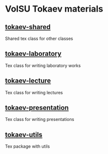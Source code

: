# VolSU Tokaev materials

## [tokaev-shared](./src/tokaev-shared.cls)

Shared tex class for other classes

## [tokaev-laboratory](./src/tokaev-laboratory.cls)

Tex class for writing laboratory works

## [tokaev-lecture](//src/tokaev-lecture.cls)

Tex class for writing lectures

## [tokaev-presentation](./src/tokaev-presentation.cls)

Tex class for writing presentations

## [tokaev-utils](./src/tokaev-utils.sty)

Tex package with utils
